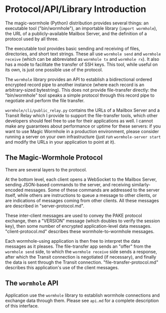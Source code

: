 # Protocol/API/Library Introduction

The magic-wormhole (Python) distribution provides several things: an
executable tool ("bin/wormhole"), an importable library (`import wormhole`),
the URL of a publicly-available Mailbox Server, and the definition of a
protocol used by all three.

The executable tool provides basic sending and receiving of files,
directories, and short text strings. These all use `wormhole send` and
`wormhole receive` (which can be abbreviated as `wormhole tx` and `wormhole
rx`). It also has a mode to facilitate the transfer of SSH keys. This tool,
while useful on its own, is just one possible use of the protocol.

The `wormhole` library provides an API to establish a bidirectional ordered
encrypted record pipe to another instance (where each record is an
arbitrary-sized bytestring). This does not provide file-transfer directly:
the "bin/wormhole" tool speaks a simple protocol through this record pipe to
negotiate and perform the file transfer.

`wormhole/cli/public_relay.py` contains the URLs of a Mailbox Server and a
Transit Relay which I provide to support the file-transfer tools, which other
developers should feel free to use for their applications as well. I cannot
make any guarantees about performance or uptime for these servers: if you
want to use Magic Wormhole in a production environment, please consider
running a server on your own infrastructure (just run `wormhole-server start`
and modify the URLs in your application to point at it).

## The Magic-Wormhole Protocol

There are several layers to the protocol.

At the bottom level, each client opens a WebSocket to the Mailbox Server,
sending JSON-based commands to the server, and receiving similarly-encoded
messages. Some of these commands are addressed to the server itself, while
others are instructions to queue a message to other clients, or are
indications of messages coming from other clients. All these messages are
described in "server-protocol.md".

These inter-client messages are used to convey the PAKE protocol exchange,
then a "VERSION" message (which doubles to verify the session key), then some
number of encrypted application-level data messages. "client-protocol.md"
describes these wormhole-to-wormhole messages.

Each wormhole-using application is then free to interpret the data messages
as it pleases. The file-transfer app sends an "offer" from the `wormhole
send` side, to which the `wormhole receive` side sends a response, after
which the Transit connection is negotiated (if necessary), and finally the
data is sent through the Transit connection. "file-transfer-protocol.md"
describes this application's use of the client messages.

## The `wormhole` API

Application use the `wormhole` library to establish wormhole connections and
exchange data through them. Please see `api.md` for a complete description of
this interface.
